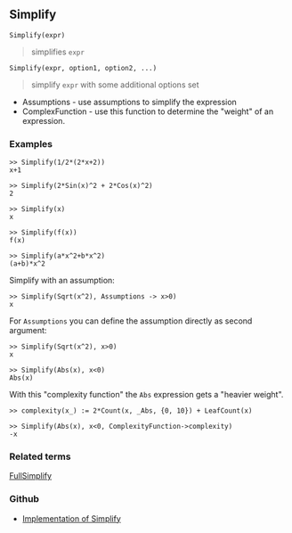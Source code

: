 ## Simplify 

```
Simplify(expr)
```

> simplifies `expr`

```
Simplify(expr, option1, option2, ...)
```

> simplify `expr` with some additional options set

* Assumptions - use assumptions to simplify the expression
* ComplexFunction - use this function to determine the "weight" of an expression.

### Examples

```
>> Simplify(1/2*(2*x+2))
x+1

>> Simplify(2*Sin(x)^2 + 2*Cos(x)^2)
2

>> Simplify(x)
x

>> Simplify(f(x))
f(x)

>> Simplify(a*x^2+b*x^2)
(a+b)*x^2
```

Simplify with an assumption:

```
>> Simplify(Sqrt(x^2), Assumptions -> x>0)
x
```

For `Assumptions` you can define the assumption directly as second argument:

```
>> Simplify(Sqrt(x^2), x>0)
x
```

```
>> Simplify(Abs(x), x<0)
Abs(x)
```

With this "complexity function" the `Abs` expression gets a "heavier weight".

```
>> complexity(x_) := 2*Count(x, _Abs, {0, 10}) + LeafCount(x)

>> Simplify(Abs(x), x<0, ComplexityFunction->complexity)
-x
```

### Related terms 
[FullSimplify](FullSimplify.md) 

### Github

* [Implementation of Simplify](https://github.com/axkr/symja_android_library/blob/master/symja_android_library/matheclipse-core/src/main/java/org/matheclipse/core/builtin/SimplifyFunctions.java#L183) 
